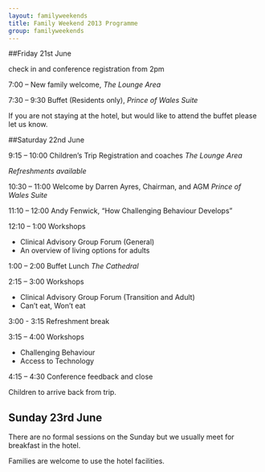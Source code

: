 ```yaml
---
layout: familyweekends
title: Family Weekend 2013 Programme
group: familyweekends
---
```


##Friday 21st June

check in and conference registration from 2pm

7:00 – New family welcome, *The Lounge Area*

7:30 – 9:30 Buffet (Residents only), *Prince of Wales Suite*

If you are not staying at the hotel, but would like to attend the buffet please let us know.

##Saturday 22nd June 

9:15 – 10:00 Children’s Trip Registration and coaches *The Lounge Area*

*Refreshments available*

10:30 – 11:00 Welcome by Darren Ayres, Chairman, and AGM *Prince of Wales Suite*

11:10 – 12:00 Andy Fenwick, “How Challenging Behaviour Develops”

12:10 – 1:00 Workshops
* Clinical Advisory Group Forum (General)
* An overview of living options for adults  

1:00 – 2:00 Buffet Lunch *The Cathedral*

2:15 – 3:00 Workshops
* Clinical Advisory Group Forum (Transition and Adult)
* Can’t eat, Won’t eat

3:00 - 3:15 Refreshment break 

3:15 – 4:00 Workshops
* Challenging Behaviour 
* Access to Technology 

4:15 – 4:30 Conference feedback and close  

Children to arrive back from trip. 

## Sunday 23rd June

There are no formal sessions on the Sunday but we usually meet for breakfast in the hotel. 

Families are welcome to use the hotel facilities. 